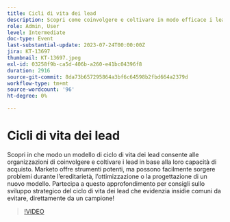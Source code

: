 ```yaml
---
title: Cicli di vita dei lead
description: Scopri come coinvolgere e coltivare in modo efficace i lead con un modello di ciclo di vita del lead strategico in questa sessione di approfondimento, con i consigli di un promotore Marketo per evitare problemi comuni durante l’ereditarietà, l’ottimizzazione o la progettazione di un nuovo modello.
role: Admin, User
level: Intermediate
doc-type: Event
last-substantial-update: 2023-07-24T00:00:00Z
jira: KT-13697
thumbnail: KT-13697.jpeg
exl-id: 03258f9b-ca5d-406b-a260-e41bc04396f8
duration: 2916
source-git-commit: 8da73b657295864a3bf6c64598b2fbd664a2379d
workflow-type: tm+mt
source-wordcount: '96'
ht-degree: 0%

---
```


# Cicli di vita dei lead

Scopri in che modo un modello di ciclo di vita dei lead consente alle organizzazioni di coinvolgere e coltivare i lead in base alla loro capacità di acquisto. Marketo offre strumenti potenti, ma possono facilmente sorgere problemi durante l’ereditarietà, l’ottimizzazione o la progettazione di un nuovo modello. Partecipa a questo approfondimento per consigli sullo sviluppo strategico del ciclo di vita dei lead che evidenzia insidie comuni da evitare, direttamente da un campione!

>[!VIDEO](https://video.tv.adobe.com/v/3421711/?learn=on)
